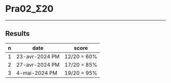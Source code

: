 # Pra02_Σ20

---

## Results
|n|date|score|
|-|----|-----|
|1|23-avr-2024 PM|12/20 = 60%|
|2|27-avr-2024 PM|17/20 = 85%|
|3|4-mai-2024 PM|19/20 = 95%|
